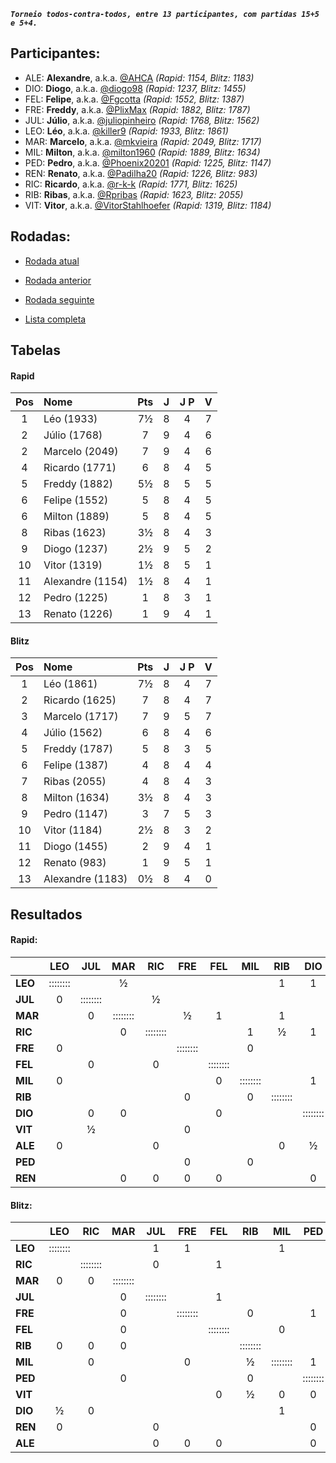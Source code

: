 ***`Torneio todos-contra-todos, entre 13 participantes, com partidas 15+5 e 5+4.`***

## Participantes:

* ALE: **Alexandre**, a.k.a. [@AHCA](https://www.lichess.org/@/AHCA) *(Rapid: 1154, Blitz: 1183)*
* DIO: **Diogo**, a.k.a. [@diogo98](https://www.lichess.org/@/diogo98) *(Rapid: 1237, Blitz: 1455)*
* FEL: **Felipe**, a.k.a. [@Fgcotta](https://www.lichess.org/@/Fgcotta) *(Rapid: 1552, Blitz: 1387)*
* FRE: **Freddy**, a.k.a. [@PlixMax](https://www.lichess.org/@/PlixMax) *(Rapid: 1882, Blitz: 1787)*
* JUL: **Júlio**, a.k.a. [@juliopinheiro](https://www.lichess.org/@/juliopinheiro) *(Rapid: 1768, Blitz: 1562)*
* LEO: **Léo**, a.k.a. [@killer9](https://www.lichess.org/@/killer9) *(Rapid: 1933, Blitz: 1861)*
* MAR: **Marcelo**, a.k.a. [@mkvieira](https://www.lichess.org/@/mkvieira) *(Rapid: 2049, Blitz: 1717)*
* MIL: **Milton**, a.k.a. [@milton1960](https://www.lichess.org/@/milton1960) *(Rapid: 1889, Blitz: 1634)*
* PED: **Pedro**, a.k.a. [@Phoenix20201](https://www.lichess.org/@/Phoenix20201) *(Rapid: 1225, Blitz: 1147)*
* REN: **Renato**, a.k.a. [@Padilha20](https://www.lichess.org/@/Padilha20) *(Rapid: 1226, Blitz: 983)*
* RIC: **Ricardo**, a.k.a. [@r-k-k](https://www.lichess.org/@/r-k-k) *(Rapid: 1771, Blitz: 1625)*
* RIB: **Ribas**, a.k.a. [@Rpribas](https://www.lichess.org/@/Rpribas) *(Rapid: 1623, Blitz: 2055)*
* VIT: **Vitor**, a.k.a. [@VitorStahlhoefer](https://www.lichess.org/@/VitorStahlhoefer) *(Rapid: 1319, Blitz: 1184)*

## Rodadas:

* [Rodada atual](https://grupo-de-xadrez.github.io/rodadas/9)

* [Rodada anterior](https://grupo-de-xadrez.github.io/rodadas/8)

* [Rodada seguinte](https://grupo-de-xadrez.github.io/rodadas/10)

* [Lista completa](https://grupo-de-xadrez.github.io/rodadas)

## Tabelas

#### Rapid

| Pos | Nome | Pts | J | J P | V |
| :---: | :--- | :---: | :---: | :---: | :---: |
| 1 | Léo (1933) | 7½ | 8 | 4 | 7 |
| 2 | Júlio (1768) | 7 | 9 | 4 | 6 |
| 2 | Marcelo (2049) | 7 | 9 | 4 | 6 |
| 4 | Ricardo (1771) | 6 | 8 | 4 | 5 |
| 5 | Freddy (1882) | 5½ | 8 | 5 | 5 |
| 6 | Felipe (1552) | 5 | 8 | 4 | 5 |
| 6 | Milton (1889) | 5 | 8 | 4 | 5 |
| 8 | Ribas (1623) | 3½ | 8 | 4 | 3 |
| 9 | Diogo (1237) | 2½ | 9 | 5 | 2 |
| 10 | Vitor (1319) | 1½ | 8 | 5 | 1 |
| 11 | Alexandre (1154) | 1½ | 8 | 4 | 1 |
| 12 | Pedro (1225) | 1 | 8 | 3 | 1 |
| 13 | Renato (1226) | 1 | 9 | 4 | 1 |

#### Blitz

| Pos | Nome | Pts | J | J P | V |
| :---: | :--- | :---: | :---: | :---: | :---: |
| 1 | Léo (1861) | 7½ | 8 | 4 | 7 |
| 2 | Ricardo (1625) | 7 | 8 | 4 | 7 |
| 3 | Marcelo (1717) | 7 | 9 | 5 | 7 |
| 4 | Júlio (1562) | 6 | 8 | 4 | 6 |
| 5 | Freddy (1787) | 5 | 8 | 3 | 5 |
| 6 | Felipe (1387) | 4 | 8 | 4 | 4 |
| 7 | Ribas (2055) | 4 | 8 | 4 | 3 |
| 8 | Milton (1634) | 3½ | 8 | 4 | 3 |
| 9 | Pedro (1147) | 3 | 7 | 5 | 3 |
| 10 | Vitor (1184) | 2½ | 8 | 3 | 2 |
| 11 | Diogo (1455) | 2 | 9 | 4 | 1 |
| 12 | Renato (983) | 1 | 9 | 5 | 1 |
| 13 | Alexandre (1183) | 0½ | 8 | 4 | 0 |

## Resultados

#### Rapid:

| | LEO | JUL | MAR | RIC | FRE | FEL | MIL | RIB | DIO | VIT | ALE | PED | REN |
| :--- | :---: | :---: | :---: | :---: | :---: | :---: | :---: | :---: | :---: | :---: | :---: | :---: | :---: |
| **LEO** | :::::::: |  | ½ |  |  |  |  | 1 | 1 |  |  |  | 1 |
| **JUL** | 0 | :::::::: |  | ½ |  |  |  |  |  |  | 1 | 1 | 1 |
| **MAR** |  | 0 | :::::::: |  | ½ | 1 |  | 1 |  |  |  | 1 |  |
| **RIC** |  |  | 0 | :::::::: |  |  | 1 | ½ | 1 |  |  |  |  |
| **FRE** | 0 |  |  |  | :::::::: |  | 0 |  |  |  | 1 |  |  |
| **FEL** |  | 0 |  | 0 |  | :::::::: |  |  |  | 1 | 1 |  |  |
| **MIL** | 0 |  |  |  |  | 0 | :::::::: |  | 1 | 1 |  |  |  |
| **RIB** |  |  |  |  | 0 |  | 0 | :::::::: |  | 1 |  | 1 |  |
| **DIO** |  | 0 | 0 |  |  | 0 |  |  | :::::::: | 1 |  |  |  |
| **VIT** |  | ½ |  |  | 0 |  |  |  |  | :::::::: |  |  | 0 |
| **ALE** | 0 |  |  | 0 |  |  |  | 0 | ½ |  | :::::::: |  |  |
| **PED** |  |  |  |  | 0 |  | 0 |  |  | 0 | 0 | :::::::: | 1 |
| **REN** |  |  | 0 | 0 | 0 | 0 |  |  | 0 |  |  |  | :::::::: |

#### Blitz:

| | LEO | RIC | MAR | JUL | FRE | FEL | RIB | MIL | PED | VIT | DIO | REN | ALE |
| :--- | :---: | :---: | :---: | :---: | :---: | :---: | :---: | :---: | :---: | :---: | :---: | :---: | :---: |
| **LEO** | :::::::: |  |  | 1 | 1 |  |  | 1 |  |  |  |  | 1 |
| **RIC** |  | :::::::: |  | 0 |  | 1 |  |  |  |  |  | 1 | 1 |
| **MAR** | 0 | 0 | :::::::: |  |  |  |  |  |  |  | 1 | 1 |  |
| **JUL** |  |  | 0 | :::::::: |  | 1 |  |  |  | 1 | 1 |  |  |
| **FRE** |  |  | 0 |  | :::::::: |  | 0 |  | 1 | 1 |  | 1 |  |
| **FEL** |  |  | 0 |  |  | :::::::: |  | 0 |  |  | 1 | 1 |  |
| **RIB** | 0 | 0 | 0 |  |  |  | :::::::: |  |  |  |  |  | 1 |
| **MIL** |  | 0 |  |  | 0 |  | ½ | :::::::: | 1 |  |  |  |  |
| **PED** |  |  | 0 |  |  |  | 0 |  | :::::::: |  |  |  |  |
| **VIT** |  |  |  |  |  | 0 | ½ | 0 | 0 | :::::::: | 1 |  |  |
| **DIO** | ½ | 0 |  |  |  |  |  | 1 |  |  | :::::::: | 0 | ½ |
| **REN** | 0 |  |  | 0 |  |  |  |  | 0 | 0 |  | :::::::: |  |
| **ALE** |  |  |  | 0 | 0 | 0 |  |  | 0 |  |  |  | :::::::: |

